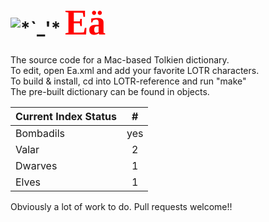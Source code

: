 ![](https://github.com/Ifiht/LOTR-reference/blob/master/objects/burzum-ishi.png "*`_'*") <span style="color:red; font-family:Georgia; font-size:2em;">Eä</span>
====

The source code for a Mac-based Tolkien dictionary.  
To edit, open Ea.xml and add your favorite LOTR characters.  
To build & install, cd into LOTR-reference and run "make"  
The pre-built dictionary can be found in objects.  


Current Index Status | # |
----------- | :-------------:
Bombadils	|	yes	 |
Valar		|   2	 |
Dwarves		|	1	 |
Elves		|	1	 |

Obviously a lot of work to do.
Pull requests welcome!!
